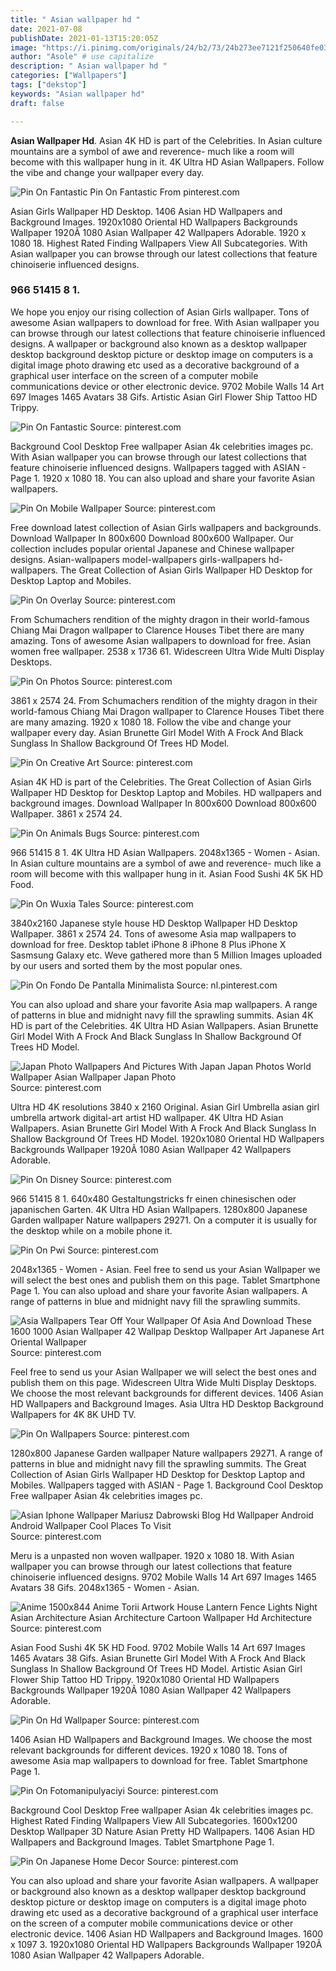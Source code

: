 ```yaml
---
title: " Asian wallpaper hd "
date: 2021-07-08
publishDate: 2021-01-13T15:20:05Z
image: "https://i.pinimg.com/originals/24/b2/73/24b273ee7121f250640fe03b66ef4edc.jpg"
author: "Asole" # use capitalize
description: " Asian wallpaper hd "
categories: ["Wallpapers"]
tags: ["dekstop"]
keywords: "Asian wallpaper hd"
draft: false

---
```



**Asian Wallpaper Hd**. Asian 4K HD is part of the Celebrities. In Asian culture mountains are a symbol of awe and reverence- much like a room will become with this wallpaper hung in it. 4K Ultra HD Asian Wallpapers. Follow the vibe and change your wallpaper every day.

![Pin On Fantastic](https://i.pinimg.com/originals/f6/4f/07/f64f073298c21106b702e5de4014ab9d.jpg "Pin On Fantastic")
Pin On Fantastic From pinterest.com


Asian Girls Wallpaper HD Desktop. 1406 Asian HD Wallpapers and Background Images. 1920x1080 Oriental HD Wallpapers Backgrounds Wallpaper 1920Ã 1080 Asian Wallpaper 42 Wallpapers Adorable. 1920 x 1080 18. Highest Rated Finding Wallpapers View All Subcategories. With Asian wallpaper you can browse through our latest collections that feature chinoiserie influenced designs.

### 966 51415 8 1.

We hope you enjoy our rising collection of Asian Girls wallpaper. Tons of awesome Asian wallpapers to download for free. With Asian wallpaper you can browse through our latest collections that feature chinoiserie influenced designs. A wallpaper or background also known as a desktop wallpaper desktop background desktop picture or desktop image on computers is a digital image photo drawing etc used as a decorative background of a graphical user interface on the screen of a computer mobile communications device or other electronic device. 9702 Mobile Walls 14 Art 697 Images 1465 Avatars 38 Gifs. Artistic Asian Girl Flower Ship Tattoo HD Trippy.


![Pin On Fantastic](https://i.pinimg.com/originals/f6/4f/07/f64f073298c21106b702e5de4014ab9d.jpg "Pin On Fantastic")
Source: pinterest.com

Background Cool Desktop Free wallpaper Asian 4k celebrities images pc. With Asian wallpaper you can browse through our latest collections that feature chinoiserie influenced designs. Wallpapers tagged with ASIAN - Page 1. 1920 x 1080 18. You can also upload and share your favorite Asian wallpapers.

![Pin On Mobile Wallpaper](https://i.pinimg.com/originals/a9/71/3f/a9713f92ec29b24036d5d8d45317d43a.jpg "Pin On Mobile Wallpaper")
Source: pinterest.com

Free download latest collection of Asian Girls wallpapers and backgrounds. Download Wallpaper In 800x600 Download 800x600 Wallpaper. Our collection includes popular oriental Japanese and Chinese wallpaper designs. Asian-wallpapers model-wallpapers girls-wallpapers hd-wallpapers. The Great Collection of Asian Girls Wallpaper HD Desktop for Desktop Laptop and Mobiles.

![Pin On Overlay](https://i.pinimg.com/originals/a4/f5/03/a4f50351df433d9787ee93940e47e4d8.jpg "Pin On Overlay")
Source: pinterest.com

From Schumachers rendition of the mighty dragon in their world-famous Chiang Mai Dragon wallpaper to Clarence Houses Tibet there are many amazing. Tons of awesome Asian wallpapers to download for free. Asian women free wallpaper. 2538 x 1736 61. Widescreen Ultra Wide Multi Display Desktops.

![Pin On Photos](https://i.pinimg.com/originals/ac/7c/d3/ac7cd31a10941ff858f5ea1e680e1e7e.jpg "Pin On Photos")
Source: pinterest.com

3861 x 2574 24. From Schumachers rendition of the mighty dragon in their world-famous Chiang Mai Dragon wallpaper to Clarence Houses Tibet there are many amazing. 1920 x 1080 18. Follow the vibe and change your wallpaper every day. Asian Brunette Girl Model With A Frock And Black Sunglass In Shallow Background Of Trees HD Model.

![Pin On Creative Art](https://i.pinimg.com/originals/6c/73/41/6c7341f8ceef532c3ecbb7420b6adeb3.jpg "Pin On Creative Art")
Source: pinterest.com

Asian 4K HD is part of the Celebrities. The Great Collection of Asian Girls Wallpaper HD Desktop for Desktop Laptop and Mobiles. HD wallpapers and background images. Download Wallpaper In 800x600 Download 800x600 Wallpaper. 3861 x 2574 24.

![Pin On Animals Bugs](https://i.pinimg.com/originals/5b/6d/98/5b6d9851c3afea9fe0e5b5bf22591f95.jpg "Pin On Animals Bugs")
Source: pinterest.com

966 51415 8 1. 4K Ultra HD Asian Wallpapers. 2048x1365 - Women - Asian. In Asian culture mountains are a symbol of awe and reverence- much like a room will become with this wallpaper hung in it. Asian Food Sushi 4K 5K HD Food.

![Pin On Wuxia Tales](https://i.pinimg.com/originals/2b/9f/44/2b9f44751c2701428d0152bd94359c60.png "Pin On Wuxia Tales")
Source: pinterest.com

3840x2160 Japanese style house HD Desktop Wallpaper HD Desktop Wallpaper. 3861 x 2574 24. Tons of awesome Asia map wallpapers to download for free. Desktop tablet iPhone 8 iPhone 8 Plus iPhone X Sasmsung Galaxy etc. Weve gathered more than 5 Million Images uploaded by our users and sorted them by the most popular ones.

![Pin On Fondo De Pantalla Minimalista](https://i.pinimg.com/originals/d0/91/f4/d091f446023f9e949fdfb70991d91d79.jpg "Pin On Fondo De Pantalla Minimalista")
Source: nl.pinterest.com

You can also upload and share your favorite Asia map wallpapers. A range of patterns in blue and midnight navy fill the sprawling summits. Asian 4K HD is part of the Celebrities. 4K Ultra HD Asian Wallpapers. Asian Brunette Girl Model With A Frock And Black Sunglass In Shallow Background Of Trees HD Model.

![Japan Photo Wallpapers And Pictures With Japan Japan Photos World Wallpaper Asian Wallpaper Japan Photo](https://i.pinimg.com/originals/44/ac/26/44ac26da70a84e8b4337d87c06496a38.jpg "Japan Photo Wallpapers And Pictures With Japan Japan Photos World Wallpaper Asian Wallpaper Japan Photo")
Source: pinterest.com

Ultra HD 4K resolutions 3840 x 2160 Original. Asian Girl Umbrella asian girl umbrella artwork digital-art artist HD wallpaper. 4K Ultra HD Asian Wallpapers. Asian Brunette Girl Model With A Frock And Black Sunglass In Shallow Background Of Trees HD Model. 1920x1080 Oriental HD Wallpapers Backgrounds Wallpaper 1920Ã 1080 Asian Wallpaper 42 Wallpapers Adorable.

![Pin On Disney](https://i.pinimg.com/originals/47/7f/48/477f4851383bf921da2aa5c430cd78f0.jpg "Pin On Disney")
Source: pinterest.com

966 51415 8 1. 640x480 Gestaltungstricks fr einen chinesischen oder japanischen Garten. 4K Ultra HD Asian Wallpapers. 1280x800 Japanese Garden wallpaper Nature wallpapers 29271. On a computer it is usually for the desktop while on a mobile phone it.

![Pin On Pwi](https://i.pinimg.com/originals/30/a6/1b/30a61befaa3b01bd492d85bb3ee1c877.jpg "Pin On Pwi")
Source: pinterest.com

2048x1365 - Women - Asian. Feel free to send us your Asian Wallpaper we will select the best ones and publish them on this page. Tablet Smartphone Page 1. You can also upload and share your favorite Asian wallpapers. A range of patterns in blue and midnight navy fill the sprawling summits.

![Asia Wallpapers Tear Off Your Wallpaper Of Asia And Download These 1600 1000 Asian Wallpaper 42 Wallpap Desktop Wallpaper Art Japanese Art Oriental Wallpaper](https://i.pinimg.com/originals/45/da/25/45da25d8715c9aabf4d964e37345889b.jpg "Asia Wallpapers Tear Off Your Wallpaper Of Asia And Download These 1600 1000 Asian Wallpaper 42 Wallpap Desktop Wallpaper Art Japanese Art Oriental Wallpaper")
Source: pinterest.com

Feel free to send us your Asian Wallpaper we will select the best ones and publish them on this page. Widescreen Ultra Wide Multi Display Desktops. We choose the most relevant backgrounds for different devices. 1406 Asian HD Wallpapers and Background Images. Asia Ultra HD Desktop Background Wallpapers for 4K 8K UHD TV.

![Pin On Wallpapers](https://i.pinimg.com/originals/4a/b3/70/4ab3700926f67522b3d66dcaa5c71d42.jpg "Pin On Wallpapers")
Source: pinterest.com

1280x800 Japanese Garden wallpaper Nature wallpapers 29271. A range of patterns in blue and midnight navy fill the sprawling summits. The Great Collection of Asian Girls Wallpaper HD Desktop for Desktop Laptop and Mobiles. Wallpapers tagged with ASIAN - Page 1. Background Cool Desktop Free wallpaper Asian 4k celebrities images pc.

![Asian Iphone Wallpaper Mariusz Dabrowski Blog Hd Wallpaper Android Android Wallpaper Cool Places To Visit](https://i.pinimg.com/originals/1e/50/ce/1e50cece8f0d67981e3c6446e999a4e0.png "Asian Iphone Wallpaper Mariusz Dabrowski Blog Hd Wallpaper Android Android Wallpaper Cool Places To Visit")
Source: pinterest.com

Meru is a unpasted non woven wallpaper. 1920 x 1080 18. With Asian wallpaper you can browse through our latest collections that feature chinoiserie influenced designs. 9702 Mobile Walls 14 Art 697 Images 1465 Avatars 38 Gifs. 2048x1365 - Women - Asian.

![Anime 1500x844 Anime Torii Artwork House Lantern Fence Lights Night Asian Architecture Asian Architecture Cartoon Wallpaper Hd Architecture](https://i.pinimg.com/originals/c7/36/3b/c7363b75d91b1ae4a7864359d1004b06.jpg "Anime 1500x844 Anime Torii Artwork House Lantern Fence Lights Night Asian Architecture Asian Architecture Cartoon Wallpaper Hd Architecture")
Source: pinterest.com

Asian Food Sushi 4K 5K HD Food. 9702 Mobile Walls 14 Art 697 Images 1465 Avatars 38 Gifs. Asian Brunette Girl Model With A Frock And Black Sunglass In Shallow Background Of Trees HD Model. Artistic Asian Girl Flower Ship Tattoo HD Trippy. 1920x1080 Oriental HD Wallpapers Backgrounds Wallpaper 1920Ã 1080 Asian Wallpaper 42 Wallpapers Adorable.

![Pin On Hd Wallpaper](https://i.pinimg.com/736x/56/18/87/561887bb51cf515dd41798711e8cb054.jpg "Pin On Hd Wallpaper")
Source: pinterest.com

1406 Asian HD Wallpapers and Background Images. We choose the most relevant backgrounds for different devices. 1920 x 1080 18. Tons of awesome Asia map wallpapers to download for free. Tablet Smartphone Page 1.

![Pin On Fotomanipulyaciyi](https://i.pinimg.com/736x/e3/e9/d5/e3e9d5a658ab29fb2d43e643c1dd01b4.jpg "Pin On Fotomanipulyaciyi")
Source: pinterest.com

Background Cool Desktop Free wallpaper Asian 4k celebrities images pc. Highest Rated Finding Wallpapers View All Subcategories. 1600x1200 Desktop Wallpaper 3D Nature Asian Pretty HD Wallpapers. 1406 Asian HD Wallpapers and Background Images. Tablet Smartphone Page 1.

![Pin On Japanese Home Decor](https://i.pinimg.com/originals/24/b2/73/24b273ee7121f250640fe03b66ef4edc.jpg "Pin On Japanese Home Decor")
Source: pinterest.com

You can also upload and share your favorite Asian wallpapers. A wallpaper or background also known as a desktop wallpaper desktop background desktop picture or desktop image on computers is a digital image photo drawing etc used as a decorative background of a graphical user interface on the screen of a computer mobile communications device or other electronic device. 1406 Asian HD Wallpapers and Background Images. 1600 x 1097 3. 1920x1080 Oriental HD Wallpapers Backgrounds Wallpaper 1920Ã 1080 Asian Wallpaper 42 Wallpapers Adorable.

